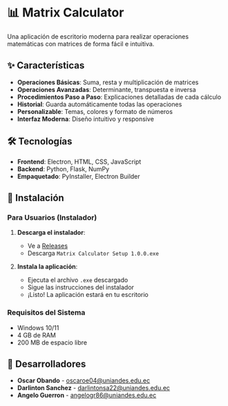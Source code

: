 # 📊 Matrix Calculator

Una aplicación de escritorio moderna para realizar operaciones matemáticas con matrices de forma fácil e intuitiva.

## ✨ Características

- **Operaciones Básicas**: Suma, resta y multiplicación de matrices
- **Operaciones Avanzadas**: Determinante, transpuesta e inversa
- **Procedimientos Paso a Paso**: Explicaciones detalladas de cada cálculo
- **Historial**: Guarda automáticamente todas las operaciones
- **Personalizable**: Temas, colores y formato de números
- **Interfaz Moderna**: Diseño intuitivo y responsive

## 🛠️ Tecnologías

- **Frontend**: Electron, HTML, CSS, JavaScript
- **Backend**: Python, Flask, NumPy
- **Empaquetado**: PyInstaller, Electron Builder

## 🚀 Instalación

### Para Usuarios (Instalador)

1. **Descarga el instalador**:
   - Ve a [Releases](../../releases)
   - Descarga `Matrix Calculator Setup 1.0.0.exe`

2. **Instala la aplicación**:
   - Ejecuta el archivo `.exe` descargado
   - Sigue las instrucciones del instalador
   - ¡Listo! La aplicación estará en tu escritorio

### Requisitos del Sistema
- Windows 10/11
- 4 GB de RAM
- 200 MB de espacio libre

## 👥 Desarrolladores

- **Oscar Obando** - oscaroe04@uniandes.edu.ec
- **Darlinton Sanchez** - darlintonsa22@uniandes.edu.ec  
- **Angelo Guerron** - angelogr86@uniandes.edu.ec
